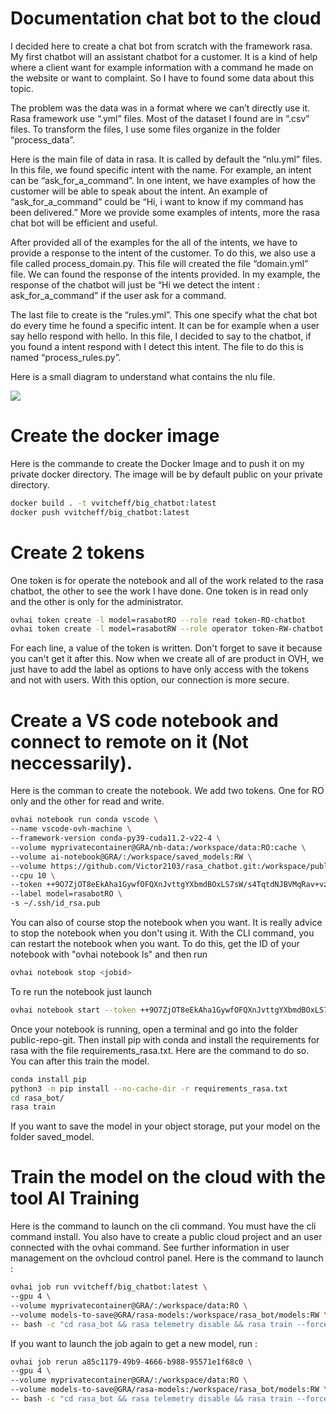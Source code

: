 # Documentation chat bot to the cloud

I decided here to create a chat bot from scratch with the framework rasa. My first chatbot will an assistant chatbot for a customer. It is a kind of help where a client want for example information with a command he made on the website or want to complaint. So I have to found some data about this topic. 

The problem was the data was in a format where we can’t directly use it. Rasa framework use “.yml” files. Most of the dataset I found are in “.csv” files. To transform the files, I use some files organize in the folder “process_data”. 

Here is the main file of data in rasa. It is called by default the “nlu.yml” files. In this file, we found specific intent with the name. For example, an intent can be “ask_for_a_command”. In one intent, we have examples of how the customer will be able to speak about the intent. An example of “ask_for_a_command” could be “Hi, i want to know if my command has been delivered.” More we provide some examples of intents, more the rasa chat bot will be efficient and useful. 

After provided all of the examples for the all of the intents, we have to provide a response to the intent of the customer. To do this, we also use a file called process_domain.py. This file will created the file “domain.yml” file. We can found the response of the intents provided. In my example, the response of the chatbot will just be “Hi we detect the intent : ask_for_a_command” if the user ask for a command. 

The last file to create is the “rules.yml”. This one specify what the chat bot do every time he found a specific intent. It can be for example when a user say hello respond with hello. In this file, I decided to say to the chatbot, if you found a intent respond with I detect this intent. The file to do this is named “process_rules.py”. 

Here is a small diagram to understand what contains the nlu file.

[![](https://mermaid.ink/img/pako:eNpVkdtqwkAQhl9l2KsW1La3QRSPILS9sSdIRCbupFncQ9hsqqn67h2NtXZgYZmZ_5vTTqycJBGJT49FDi_jxALbIH5-fO3URkOmNC2g3e7tR84GVLbcw_BmZgPZABEMyvUyc36Jy5UzBq28bQDDk2SqfBmAtmgKTXsYxzPYIOuCg7V1G-jepb6nMjA1nOWNK8cSUiILkrT6Ik9ycY3tsMHklzqJR2ihdhUE0hoMNQxm2sqk5MFlF3r_H-cj5H_NTeP3nCsB8mNtmTsqod9lEszAoCQIOV1AGnmwDdG6sxAtYcgbVJLXuDvyE8GphhIR8VdShpUOiWhdhd7QK0w1lcecXdNTIjLe8Fx9n4UP98U2EU3skNgD18EquHltVyIKvqKWqAqJgcYK-XpGRBnqkr0kVXD-qbnr6byHHwI1oAA)](https://mermaid.live/edit#pako:eNpVkdtqwkAQhl9l2KsW1La3QRSPILS9sSdIRCbupFncQ9hsqqn67h2NtXZgYZmZ_5vTTqycJBGJT49FDi_jxALbIH5-fO3URkOmNC2g3e7tR84GVLbcw_BmZgPZABEMyvUyc36Jy5UzBq28bQDDk2SqfBmAtmgKTXsYxzPYIOuCg7V1G-jepb6nMjA1nOWNK8cSUiILkrT6Ik9ycY3tsMHklzqJR2ihdhUE0hoMNQxm2sqk5MFlF3r_H-cj5H_NTeP3nCsB8mNtmTsqod9lEszAoCQIOV1AGnmwDdG6sxAtYcgbVJLXuDvyE8GphhIR8VdShpUOiWhdhd7QK0w1lcecXdNTIjLe8Fx9n4UP98U2EU3skNgD18EquHltVyIKvqKWqAqJgcYK-XpGRBnqkr0kVXD-qbnr6byHHwI1oAA)

# Create the docker image

Here is the commande to create the Docker Image and to push it on my private docker directory. The image will be by default public on your private directory.

```bash
docker build . -t vvitcheff/big_chatbot:latest
docker push vvitcheff/big_chatbot:latest
```

# Create 2 tokens 

One token is for operate the notebook and all of the work related to the rasa chatbot, the other to see the work I have done. One token is in read only and the other is only for the administrator. 

```bash
ovhai token create -l model=rasabotRO --role read token-RO-chatbot
ovhai token create -l model=rasabotRW --role operator token-RW-chatbot
```

For each line, a value of the token is written. Don't forget to save it because you can't get it after this. Now when we create all of are product in OVH, we just have to add the label as options to have only access with the tokens and not with users. With this option, our connection is more secure. 

# Create a VS code notebook and connect to remote on it (Not neccessarily). 

Here is the comman to create the notebook. We add two tokens. One for RO only and the other for read and write. 

```bash
ovhai notebook run conda vscode \
--name vscode-ovh-machine \
--framework-version conda-py39-cuda11.2-v22-4 \
--volume myprivatecontainer@GRA/nb-data:/workspace/data:RO:cache \
--volume ai-notebook@GRA/:/workspace/saved_models:RW \
--volume https://github.com/Victor2103/rasa_chatbot.git:/workspace/public-repo-git:RO \
--cpu 10 \
--token ++9O7ZjOT8eEkAha1GywfOFQXnJvttgYXbmdBOxLS7sW/s4TqtdNJBVMqRav+vzO \
--label model=rasabotRO \
-s ~/.ssh/id_rsa.pub 
```

You can also of course stop the notebook when you want. It is really advice to stop the notebook when you don't using it. With the CLI command, you can restart the notebook when you want. To do this, get the ID of your notebook with "ovhai notebook ls" and then run 

```bash
ovhai notebook stop <jobid>
```

To re run the notebook just launch 

```bash
ovhai notebook start --token ++9O7ZjOT8eEkAha1GywfOFQXnJvttgYXbmdBOxLS7sW/s4TqtdNJBVMqRav+vzO <jobid>
```

Once your notebook is running, open a terminal and go into the folder public-repo-git. Then install pip with conda and install the requirements for rasa with the file requirements_rasa.txt. Here are the command to do so. You can after this train the model. 

```bash
conda install pip
python3 -m pip install --no-cache-dir -r requirements_rasa.txt
cd rasa_bot/
rasa train
```

If you want to save the model in your object storage, put your model on the folder saved_model. 

# Train the model on the cloud with the tool AI Training

Here is the command to launch on the cli command. You must have the cli command install. You also have to create a public cloud project and an user connected with the ovhai command. See further information in user management on the ovhcloud control panel. Here is the command to launch :

```bash
ovhai job run vvitcheff/big_chatbot:latest \
--gpu 4 \
--volume myprivatecontainer@GRA/:/workspace/data:RO \
--volume models-to-save@GRA/rasa-models:/workspace/rasa_bot/models:RW \
-- bash -c "cd rasa_bot && rasa telemetry disable && rasa train --force --fixed-model-name customer-model"
```

If you want to launch the job again to get a new model, run : 

```bash
ovhai job rerun a85c1179-49b9-4666-b988-95571e1f68c0 \
--gpu 4 \
--volume myprivatecontainer@GRA/:/workspace/data:RO \
--volume models-to-save@GRA/rasa-models:/workspace/rasa_bot/models:RW \
-- bash -c "cd rasa_bot && rasa telemetry disable && rasa train --force --fixed-model-name customer-model" 
```
